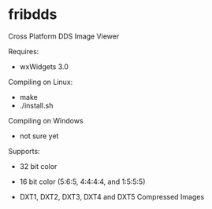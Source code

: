 # fribdds
Cross Platform DDS Image Viewer


Requires: 

- wxWidgets 3.0


Compiling on Linux:

 - make
 - ./install.sh


Compiling on Windows

 - not sure yet

Supports:

- 32 bit color

- 16 bit color (5:6:5, 4:4:4:4, and 1:5:5:5)

- DXT1, DXT2, DXT3, DXT4 and DXT5 Compressed Images
